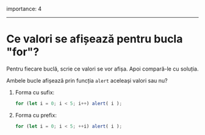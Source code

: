 importance: 4

---

# Ce valori se afișează pentru bucla "for"?

Pentru fiecare buclă, scrie ce valori se vor afișa. Apoi compară-le cu soluția.

Ambele bucle afișează prin funcția `alert` aceleași valori sau nu?

1. Forma cu sufix:

   ```js
   for (let i = 0; i < 5; i++) alert( i );
   ```
2. Forma cu prefix:

   ```js
   for (let i = 0; i < 5; ++i) alert( i );
   ```
